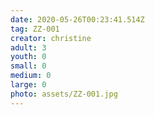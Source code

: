 ```yaml
---
date: 2020-05-26T00:23:41.514Z
tag: ZZ-001
creator: christine
adult: 3
youth: 0
small: 0
medium: 0
large: 0
photo: assets/ZZ-001.jpg
---
```

